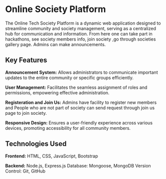 # Online Society Platform  
The Online Tech Society Platform is a dynamic web application designed to streamline community and society management, serving as a centralized hub for communication and information. From here one can take part in hackathons, see society members info, join society ,go through societies gallery page. Admins can make announcements.

## Key Features  
  
  **Announcement System:** Allows administrators to communicate important updates to the entire community or specific groups efficiently.   
  
  **User Management:** Facilitates the seamless assignment of roles and permissions, empowering effective administration.  
  
  **Registeration and Join Us:** Admins have facility to register new members and People who are not part of society can send request through join us page to join society.  
  
  **Responsive Design:** Ensures a user-friendly experience across various devices, promoting accessibility for all community members.

## Technologies Used   

**Frontend:** HTML, CSS, JavaScript, Bootstrap    
  
  **Backend:** Node.js, Express.js Database: Mongoose, MongoDB Version Control: Git, GitHub
